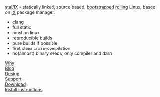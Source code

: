 [stal/IX](STALIX.md) - statically linked, source based, [bootstrapped](https://bootstrappable.org/) [rolling](https://en.wikipedia.org/wiki/Rolling_release) Linux, based on [IX](IX.md) package manager:

* clang
* full static
* musl on linux
* reproducible builds
* pure builds if possible
* first class cross-compilation
* no(almost) binary seeds, only compiler and dash

[Why](CASES.md)<br>
[Blog](BLOG.md)<br>
[Design](STALIX.md)<br>
[Support](https://t.me/stal_ix)<br>
[Download](https://github.com/stal-ix/ix)<br>
[Install instructions](INSTALL.md)
